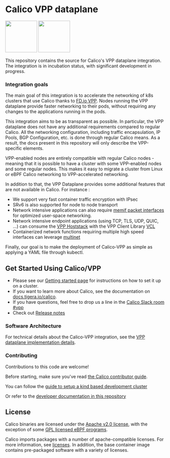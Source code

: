 # Calico VPP dataplane

<p float="left">
<img src="https://docs.tigera.io/img/favicon.png" width="100" height="100">
<img src="https://fd.io/img/fdio-color.svg" width="100" height="100">
</p>

This repository contains the source for Calico's VPP dataplane integration. The integration is in incubation status, with significant development in progress.

### Integration goals

The main goal of this integration is to accelerate the networking of k8s clusters that use Calico thanks to [FD.io VPP](https://fd.io/docs/vpp/master/). Nodes running the VPP dataplane provide faster networking to their pods, without requiring any changes to the applications running in the pods. 

This integration aims to be as transparent as possible. In particular, the VPP dataplane does not have any additional requirements compared to regular Calico. All the networking configuration, including traffic encapsulation, IP Pools, BGP Configuration, etc. is done through regular Calico means. As a result, the docs present in this repository will only describe the VPP-specific elements.

VPP-enabled nodes are entirely compatible with regular Calico nodes - meaning that it is possible to have a cluster with some VPP-enabled nodes and some regular nodes. This makes it easy to migrate a cluster from Linux or eBPF Calico networking to VPP-accelerated networking.

In addition to that, the VPP Dataplane provides some additional features that are not available in Calico. For instance : 
- We support very fast container traffic encryption with IPsec
- SRv6 is also supported for node to node transport 
- Network intensive applications can also require [memif packet interfaces](https://s3-docs.fd.io/vpp/23.02/interfacing/libmemif/index.html) for optimized user-space networking.
- Network intensive endpoint applications (using TCP, TLS, UDP, QUIC, ...) can consume the [VPP Hoststack](https://wiki.fd.io/view/VPP/HostStack) with the VPP Client Library [VCL](https://wiki.fd.io/view/VPP/HostStack/VCL)
- Containerized network functions requiring multiple high speed interfaces can leverage [multinet](docs/multinet.md)

Finally, our goal is to make the deployment of Calico-VPP as simple as applying a YAML file through kubectl.

## Get Started Using Calico/VPP

* Please see our [Getting started page](https://docs.tigera.io/calico/latest/getting-started/kubernetes/vpp/getting-started) for instructions on how to set it up on a cluster.
* If you want to learn more about Calico, see the documentation on [docs.tigera.io/calico](https://docs.tigera.io/calico).
* If you have questions, feel free to drop us a line in the [Calico Slack room #vpp](https://calicousers.slack.com/archives/C017220EXU1)
* Check out [Release notes](RELEASE_NOTES.md)

### Software Architecture

For technical details about the Calico-VPP integration, see the [VPP dataplane implementation details](https://docs.tigera.io/calico/latest/reference/vpp/technical-details).

### Contributing

Contributions to this code are welcome! 

Before starting, make sure you've read [the Calico contributor guide](CONTRIBUTING.md).

You can follow the [guide to setup a kind based development cluster](docs/developper_guide.md)

Or refer to the [developer documentation in this repository](docs)

## License

Calico binaries are licensed under the [Apache v2.0 license](LICENSE), with the exception of some [GPL licensed eBPF programs](https://github.com/projectcalico/calico/tree/master/felix/bpf-gpl/README).

Calico imports packages with a number of apache-compatible licenses. For more information, see [licenses](https://github.com/projectcalico/calico/blob/master/calico/LICENSE). In addition, the base container image contains pre-packaged software with a variety of licenses.
